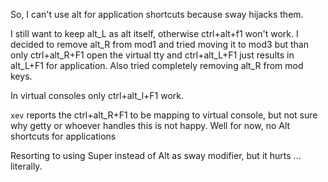 So, I can't use alt for application shortcuts because sway hijacks them. 

I still want to keep alt_L as alt itself, otherwise ctrl+alt+f1 won't work.
I decided to remove alt_R from mod1 and  tried moving it to mod3 but than only ctrl+alt_R+F1 open the virtual tty and ctrl+alt_L+F1 just results in alt_L+F1 for application. Also tried completely removing alt_R from mod keys.


In virtual consoles only ctrl+alt_l+F1 work. 

`xev` reports the ctrl+alt_R+F1 to be mapping to virtual console, but not sure why getty or whoever handles this is not happy. Well for now, no Alt shortcuts for applications


Resorting to using Super instead of Alt as sway modifier, but it hurts ... literally.

